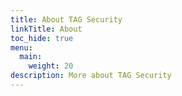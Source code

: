 ```yaml
---
title: About TAG Security
linkTitle: About
toc_hide: true
menu:
  main:
    weight: 20
description: More about TAG Security
---
```

